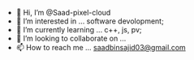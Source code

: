 - 👋 Hi, I’m @Saad-pixel-cloud
- 👀 I’m interested in ... software devolopment;
- 🌱 I’m currently learning ... c++, js, pv;
- 💞️ I’m looking to collaborate on ...
- 📫 How to reach me ... saadbinsajid03@gmail.com

<!---
Saad-pixel-cloud/Saad-pixel-cloud is a ✨ special ✨ repository because its `README.md` (this file) appears on your GitHub profile.
You can click the Preview link to take a look at your changes.
--->
